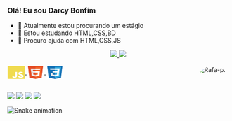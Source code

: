 ### Olá! Eu sou Darcy Bonfim

- 🔭 Atualmente estou procurando um estágio
- 🌱 Estou estudando HTML,CSS,BD
- 💬 Procuro ajuda com HTML,CSS,JS

<div align="center">
  <a href="https://github.com/darcybonfim">
  <img height="180em" src="https://github-readme-stats.vercel.app/api?username=darcybonfim&show_icons=true&theme=dark&include_all_commits=true&count_private=true"/>
  <img height="180em" src="https://github-readme-stats.vercel.app/api/top-langs/?username=darcybonfim&layout=compact&langs_count=7&theme=dark"/>
</div>

<div style="display: inline_block"><br>
  <img align="center" alt="Rafa-Js" height="30" width="40" src="https://raw.githubusercontent.com/devicons/devicon/master/icons/javascript/javascript-plain.svg"> 
  <img align="center" alt="Rafa-HTML" height="30" width="40" src="https://raw.githubusercontent.com/devicons/devicon/master/icons/html5/html5-original.svg">
  <img align="center" alt="Rafa-CSS" height="30" width="40" src="https://raw.githubusercontent.com/devicons/devicon/master/icons/css3/css3-original.svg">
  <img align="right" alt="Rafa-pic" height="150" style="border-radius:50px;" src="https://cdn.discordapp.com/avatars/666430138040451102/cb8cb0c2b832f1b5fc422f61f8093f02.png?size=2048">
</div>

##

</div>
  <div> 
  <a href="https://www.youtube.com/channel/UCsknXUNCjO4g-Jo5Jq-AvhA" target="_blank"><img src="https://img.shields.io/badge/YouTube-FF0000?style=for-the-badge&logo=youtube&logoColor=white" target="_blank"></a>
  <a href="https://www.instagram.com/_vulgofr4jolazs_/" target="_blank"><img src="https://img.shields.io/badge/-Instagram-%23E4405F?style=for-the-badge&logo=instagram&logoColor=white" target="_blank"></a>
  <a href = "mailto:macalisterfontini@gmail.com"><img src="https://img.shields.io/badge/-Gmail-%23333?style=for-the-badge&logo=gmail&logoColor=white" target="_blank"></a>
  <a href="https://www.linkedin.com/in/darcy-bonfim-92ab75250/" target="_blank"><img src="https://img.shields.io/badge/-LinkedIn-%230077B5?style=for-the-badge&logo=linkedin&logoColor=white" target="_blank"></a> 

  ![Snake animation](https://github.com/darcybonfim/darcybonfim/blob/output/github-contribution-grid-snake.svg)

</div>





